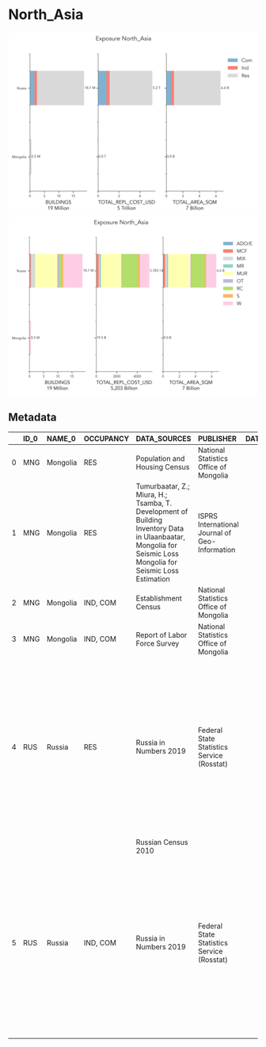 # North_Asia

![](expo_total_occ.png)
![](expo_total_taxo.png)

## Metadata
|    | ID_0   | NAME_0   | OCCUPANCY   | DATA_SOURCES                                                                                                                                                 | PUBLISHER                                      |   DATA_YEAR | ADM_LEVEL      | VARIABLES                                        | NOTES                                                                                                                                                     | LINKS                                                       |
|---:|:-------|:---------|:------------|:-------------------------------------------------------------------------------------------------------------------------------------------------------------|:-----------------------------------------------|------------:|:---------------|:-------------------------------------------------|:----------------------------------------------------------------------------------------------------------------------------------------------------------|:------------------------------------------------------------|
|  0 | MNG    | Mongolia | RES         | Population and Housing Census                                                                                                                                | National Statistics Office of Mongolia         |        2020 | 2              | nan                                              | nan                                                                                                                                                       | https://www.1212.mn/en/statistic/file-library/view/47811341 |
|  1 | MNG    | Mongolia | RES         | Tumurbaatar, Z.; Miura, H.; Tsamba, T. Development of Building Inventory Data in Ulaanbaatar, Mongolia for Seismic Loss Mongolia for Seismic Loss Estimation | ISPRS International Journal of Geo-Information |        2022 | Building-level | nan                                              | nan                                                                                                                                                       | https://www.mdpi.com/2220-9964/11/1/26                      |
|  2 | MNG    | Mongolia | IND, COM    | Establishment Census                                                                                                                                         | National Statistics Office of Mongolia         |        2016 | 2              | nan                                              | nan                                                                                                                                                       | nan                                                         |
|  3 | MNG    | Mongolia | IND, COM    | Report of Labor Force Survey                                                                                                                                 | National Statistics Office of Mongolia         |        2020 | 2              | nan                                              | nan                                                                                                                                                       | nan                                                         |
|  4 | RUS    | Russia   | RES         | Russia in Numbers 2019                                                                                                                                       | Federal State Statistics Service (Rosstat)     |        2019 | 1              | Residence type                                   | Wall material data was taken from the 2010 Census, whereas more recent statistics spanning different years (e.g., 2019, 2020, 2021) were available online | https://rosstat.gov.ru/                                     |
|    |        |          |             | Russian Census 2010                                                                                                                                          |                                                |             |                | Wall materials                                   |                                                                                                                                                           |                                                             |
|    |        |          |             |                                                                                                                                                              |                                                |             |                | Average apartment areas                          |                                                                                                                                                           |                                                             |
|    |        |          |             |                                                                                                                                                              |                                                |             |                | Average construction cost                        |                                                                                                                                                           |                                                             |
|  5 | RUS    | Russia   | IND, COM    | Russia in Numbers 2019                                                                                                                                       | Federal State Statistics Service (Rosstat)     |        2019 | 1              | Average annual employment by economic activities | Admin level 1 in this case referring to economic regions                                                                                                  | https://rosstat.gov.ru/                                     |
|    |        |          |             |                                                                                                                                                              |                                                |             |                | Number of organizations by economic activities   |                                                                                                                                                           |                                                             |
|    |        |          |             |                                                                                                                                                              |                                                |             |                | Number of active enterprises                     |                                                                                                                                                           |                                                             |

    